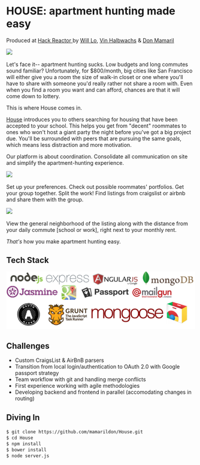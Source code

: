 # HOUSE: apartment hunting made easy
Produced at <a href='http://hackreactor.com'>Hack Reactor </a> by <a href='http://github.com/willwclo'>Will Lo</a>, <a href='http://github.com/vhalbwachs'>Vin Halbwachs</a> & <a href='http://github.com/mamarildon'>Don Mamaril </a>


<img src='http://i.imgur.com/bOkXodv.png'>

Let's face it-- apartment hunting sucks. Low budgets and long commutes sound familiar? Unfortunately, for $800/month, big cities like San Francisco will either give you a room the size of walk-in closet or one where you'll have to share with someone you'd really rather not share a room with. Even when you find a room you want and can afford, chances are that it will come down to lottery. 

This is where House comes in.

<a href='https://github.com/mamarildon/House.git'>House</a> introduces you to others searching for housing that have been accepted to your school. This helps you get from "decent" roommates to ones who won't host a giant party the night before you've got a big project due. You'll be surrounded with peers that are pursuing the same goals, which means less distraction and more motivation. 

Our platform is about coordination. Consolidate all communication on site and simplify the apartment-hunting experience.

<img src='http://i.imgur.com/3B8Xkph.jpg'/>

Set up your preferences. Check out possible roommates' portfolios. Get your group together. Split the work! Find listings from craigslist or airbnb and share them with the group.

<img src='http://i.imgur.com/aA1KPpX.jpg'/>

View the general neighborhood of the listing along with the distance from your daily commute [school or work], right next to your monthly rent.

*That's* how you make apartment hunting easy.

## Tech Stack
![Alt text](/public/assets/techStack.jpg?raw=true)

## Challenges
* Custom CraigsList & AirBnB parsers
* Transition from local login/authentication to OAuth 2.0 with Google passport strategy
* Team workflow with git and handling merge conflicts
* First experience working with agile methodologies
* Developing backend and frontend in parallel (accomodating changes in routing)

## Diving In
```
$ git clone https://github.com/mamarildon/House.git
$ cd House
$ npm install
$ bower install
$ node server.js
```
